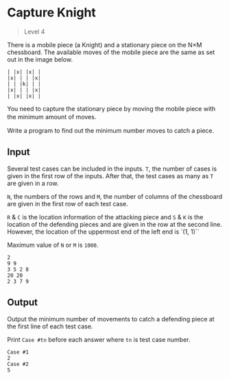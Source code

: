 # Capture Knight
>
> Level 4

There is a mobile piece (a Knight) and a stationary piece on the N×M chessboard.
The available moves of the mobile piece are the same as set out in the image below.

```
| |x| |x| |
|x| | | |x|
| | |k| | |
|x| | | |x|
| |x| |x| |
```

You need to capture the stationary piece by moving the mobile piece with the minimum amount of moves.　　

Write a program to find out the minimum number moves to catch a piece.

## Input

Several test cases can be included in the inputs.
`T`, the number of cases is given in the first row of the inputs.
After that, the test cases as many as `T` are given in a row.

`N`, the numbers of the rows and `M`, the number of columns of the chessboard are given in the first row of each test case.

`R` & `C` is the location information of the attacking piece and `S` & `K` is the location of the defending pieces and are given in the row at the second line.
However, the location of the uppermost end of the left end is `(1, 1)``

Maximum value of `N` or `M` is `1000`.

```
2
9 9
3 5 2 8
20 20
2 3 7 9
```

## Output

Output the minimum number of movements to catch a defending piece at the first line of each test case.

Print `Case #tn` before each answer where `tn` is test case number.

```
Case #1
2
Case #2
5
```

